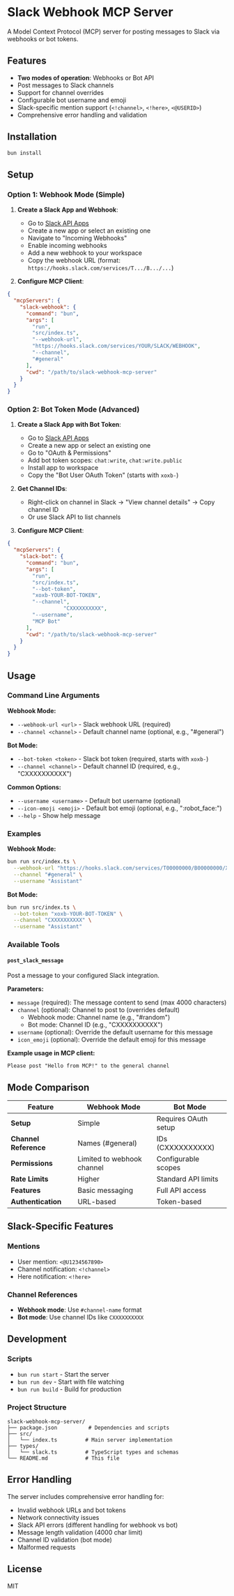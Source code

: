 # Slack Webhook MCP Server

A Model Context Protocol (MCP) server for posting messages to Slack via webhooks or bot tokens.

## Features

- **Two modes of operation**: Webhooks or Bot API
- Post messages to Slack channels
- Support for channel overrides  
- Configurable bot username and emoji
- Slack-specific mention support (`<!channel>`, `<!here>`, `<@USERID>`)
- Comprehensive error handling and validation

## Installation

```bash
bun install
```

## Setup

### Option 1: Webhook Mode (Simple)

1. **Create a Slack App and Webhook**:
   - Go to [Slack API Apps](https://api.slack.com/apps)
   - Create a new app or select an existing one
   - Navigate to "Incoming Webhooks" 
   - Enable incoming webhooks
   - Add a new webhook to your workspace
   - Copy the webhook URL (format: `https://hooks.slack.com/services/T.../B.../...`)

2. **Configure MCP Client**:
```json
{
  "mcpServers": {
    "slack-webhook": {
      "command": "bun",
      "args": [
        "run", 
        "src/index.ts",
        "--webhook-url",
        "https://hooks.slack.com/services/YOUR/SLACK/WEBHOOK",
        "--channel",
        "#general"
      ],
      "cwd": "/path/to/slack-webhook-mcp-server"
    }
  }
}
```

### Option 2: Bot Token Mode (Advanced)

1. **Create a Slack App with Bot Token**:
   - Go to [Slack API Apps](https://api.slack.com/apps)
   - Create a new app or select an existing one
   - Go to "OAuth & Permissions"
   - Add bot token scopes: `chat:write`, `chat:write.public`
   - Install app to workspace
   - Copy the "Bot User OAuth Token" (starts with `xoxb-`)

2. **Get Channel IDs**:
   - Right-click on channel in Slack → "View channel details" → Copy channel ID
   - Or use Slack API to list channels

3. **Configure MCP Client**:
```json
{
  "mcpServers": {
    "slack-bot": {
      "command": "bun",
      "args": [
        "run", 
        "src/index.ts",
        "--bot-token",
        "xoxb-YOUR-BOT-TOKEN",
        "--channel",
                  "CXXXXXXXXXX",
        "--username",
        "MCP Bot"
      ],
      "cwd": "/path/to/slack-webhook-mcp-server"
    }
  }
}
```

## Usage

### Command Line Arguments

**Webhook Mode:**
- `--webhook-url <url>` - Slack webhook URL (required)
- `--channel <channel>` - Default channel name (optional, e.g., "#general")

**Bot Mode:**
- `--bot-token <token>` - Slack bot token (required, starts with `xoxb-`)
- `--channel <channel>` - Default channel ID (required, e.g., "CXXXXXXXXXX")

**Common Options:**
- `--username <username>` - Default bot username (optional)
- `--icon-emoji <emoji>` - Default bot emoji (optional, e.g., ":robot_face:")
- `--help` - Show help message

### Examples

**Webhook Mode:**
```bash
bun run src/index.ts \
  --webhook-url "https://hooks.slack.com/services/T00000000/B00000000/XXXXXXXXXXXXXXXXXXXXXXXX" \
  --channel "#general" \
  --username "Assistant"
```

**Bot Mode:**
```bash
bun run src/index.ts \
  --bot-token "xoxb-YOUR-BOT-TOKEN" \
  --channel "CXXXXXXXXXX" \
  --username "Assistant"
```

### Available Tools

#### `post_slack_message`

Post a message to your configured Slack integration.

**Parameters:**
- `message` (required): The message content to send (max 4000 characters)
- `channel` (optional): Channel to post to (overrides default)
  - Webhook mode: Channel name (e.g., "#random") 
  - Bot mode: Channel ID (e.g., "CXXXXXXXXXX")
- `username` (optional): Override the default username for this message
- `icon_emoji` (optional): Override the default emoji for this message

**Example usage in MCP client:**
```
Please post "Hello from MCP!" to the general channel
```

## Mode Comparison

| Feature | Webhook Mode | Bot Mode |
|---------|-------------|----------|
| **Setup** | Simple | Requires OAuth setup |
| **Channel Reference** | Names (#general) | IDs (CXXXXXXXXXX) |
| **Permissions** | Limited to webhook channel | Configurable scopes |
| **Rate Limits** | Higher | Standard API limits |
| **Features** | Basic messaging | Full API access |
| **Authentication** | URL-based | Token-based |

## Slack-Specific Features

### Mentions
- User mention: `<@U1234567890>`
- Channel notification: `<!channel>`
- Here notification: `<!here>`

### Channel References
- **Webhook mode**: Use `#channel-name` format
- **Bot mode**: Use channel IDs like `CXXXXXXXXXX`

## Development

### Scripts

- `bun run start` - Start the server
- `bun run dev` - Start with file watching  
- `bun run build` - Build for production

### Project Structure

```
slack-webhook-mcp-server/
├── package.json          # Dependencies and scripts
├── src/
│   └── index.ts         # Main server implementation  
├── types/
│   └── slack.ts         # TypeScript types and schemas
└── README.md            # This file
```

## Error Handling

The server includes comprehensive error handling for:
- Invalid webhook URLs and bot tokens
- Network connectivity issues
- Slack API errors (different handling for webhook vs bot)
- Message length validation (4000 char limit)
- Channel ID validation (bot mode)
- Malformed requests

## License

MIT 